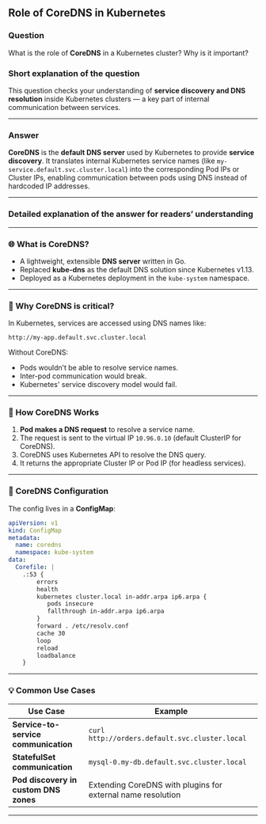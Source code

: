 ## Role of CoreDNS in Kubernetes

### Question  
What is the role of **CoreDNS** in a Kubernetes cluster? Why is it important?

### Short explanation of the question  
This question checks your understanding of **service discovery and DNS resolution** inside Kubernetes clusters — a key part of internal communication between services.

---

### Answer  
**CoreDNS** is the **default DNS server** used by Kubernetes to provide **service discovery**. It translates internal Kubernetes service names (like `my-service.default.svc.cluster.local`) into the corresponding Pod IPs or Cluster IPs, enabling communication between pods using DNS instead of hardcoded IP addresses.

---

### Detailed explanation of the answer for readers’ understanding

---

### 🌐 What is CoreDNS?

- A lightweight, extensible **DNS server** written in Go.
- Replaced **kube-dns** as the default DNS solution since Kubernetes v1.13.
- Deployed as a Kubernetes deployment in the `kube-system` namespace.

---

### 🧭 Why CoreDNS is critical?

In Kubernetes, services are accessed using DNS names like:

```
http://my-app.default.svc.cluster.local
```

Without CoreDNS:
- Pods wouldn’t be able to resolve service names.
- Inter-pod communication would break.
- Kubernetes' service discovery model would fail.

---

### 🔁 How CoreDNS Works

1. **Pod makes a DNS request** to resolve a service name.
2. The request is sent to the virtual IP `10.96.0.10` (default ClusterIP for CoreDNS).
3. CoreDNS uses Kubernetes API to resolve the DNS query.
4. It returns the appropriate Cluster IP or Pod IP (for headless services).

---

### 🔧 CoreDNS Configuration

The config lives in a **ConfigMap**:

```yaml
apiVersion: v1
kind: ConfigMap
metadata:
  name: coredns
  namespace: kube-system
data:
  Corefile: |
    .:53 {
        errors
        health
        kubernetes cluster.local in-addr.arpa ip6.arpa {
           pods insecure
           fallthrough in-addr.arpa ip6.arpa
        }
        forward . /etc/resolv.conf
        cache 30
        loop
        reload
        loadbalance
    }
```

---

### 💡 Common Use Cases

| Use Case                         | Example                                                                 |
|----------------------------------|-------------------------------------------------------------------------|
| **Service-to-service communication** | `curl http://orders.default.svc.cluster.local`                         |
| **StatefulSet communication**    | `mysql-0.my-db.default.svc.cluster.local`                                  |
| **Pod discovery in custom DNS zones** | Extending CoreDNS with plugins for external name resolution           |

---
